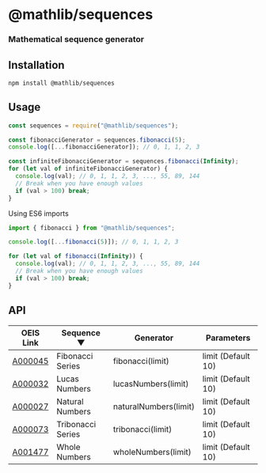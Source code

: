 # @mathlib/sequences
### Mathematical sequence generator
## Installation
```
npm install @mathlib/sequences
```

## Usage
```javascript
const sequences = require("@mathlib/sequences");

const fibonacciGenerator = sequences.fibonacci(5);
console.log([...fibonacciGenerator]); // 0, 1, 1, 2, 3

const infiniteFibonacciGenerator = sequences.fibonacci(Infinity);
for (let val of infiniteFibonacciGenerator) {
  console.log(val); // 0, 1, 1, 2, 3, ..., 55, 89, 144
  // Break when you have enough values
  if (val > 100) break;
}
```

Using ES6 imports
```javascript
import { fibonacci } from "@mathlib/sequences";

console.log([...fibonacci(5)]); // 0, 1, 1, 2, 3

for (let val of fibonacci(Infinity)) {
  console.log(val); // 0, 1, 1, 2, 3, ..., 55, 89, 144
  // Break when you have enough values
  if (val > 100) break;
}
```

## API
| OEIS Link | Sequence ▼ | Generator | Parameters |
| --- | --- | --- | --- |
| [A000045](https://oeis.org/A000045) | Fibonacci Series | fibonacci(limit) | limit (Default 10) |
| [A000032](https://oeis.org/A000032) | Lucas Numbers | lucasNumbers(limit) | limit (Default 10) |
| [A000027](https://oeis.org/A000027) | Natural Numbers | naturalNumbers(limit) | limit (Default 10) |
| [A000073](https://oeis.org/A000073) | Tribonacci Series | tribonacci(limit) | limit (Default 10) |
| [A001477](https://oeis.org/A001477) | Whole Numbers | wholeNumbers(limit) | limit (Default 10) |
